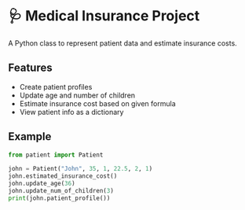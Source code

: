 # 🩺 Medical Insurance Project

A Python class to represent patient data and estimate insurance costs.

## Features

- Create patient profiles
- Update age and number of children
- Estimate insurance cost based on given formula
- View patient info as a dictionary

## Example

```python
from patient import Patient

john = Patient("John", 35, 1, 22.5, 2, 1)
john.estimated_insurance_cost()
john.update_age(36)
john.update_num_of_children(3)
print(john.patient_profile())
